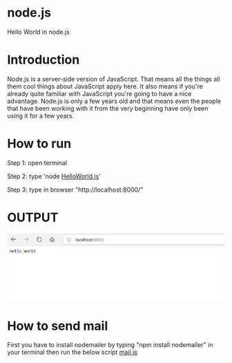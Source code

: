 # node.js
Hello World in node.js

# Introduction
Node.js is a server-side version of JavaScript. That means all the things all them cool things about JavaScript apply here. It also means if you're already quite familiar with JavaScript you're going to have a nice advantage. Node.js is only a few years old and that means even the people that have been working with it from the very beginning have only been using it for a few years.

# How to run 
Step 1: open terminal 

Step 2: type 'node [HelloWorld.js](https://github.com/mohsen94/node.js/blob/master/HelloWorld.js)'

Step 3: type in browser "http://localhost:8000/"

# OUTPUT
![Screenshot](output.PNG)


# How to send mail
First you have to install nodemailer by typing "npm install nodemailer" in your terminal then run the below script
[mail.js](https://github.com/mohsen94/node.js/blob/master/mail.js)
